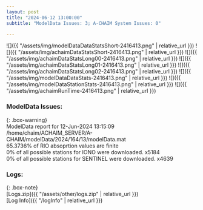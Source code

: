```yaml
---
layout: post
title: "2024-06-12 13:00:00"
subtitle: "ModelData Issues: 3; A-CHAIM System Issues: 0"

---
```


![]({{ "/assets/img/modelDataDataStatsShort-2416413.png" | relative_url }})
![]({{ "/assets/img/achaimDataStatsShort-2416413.png" | relative_url }})
![]({{ "/assets/img/achaimDataStatsLong00-2416413.png" | relative_url }})
![]({{ "/assets/img/achaimDataStatsLong01-2416413.png" | relative_url }})
![]({{ "/assets/img/achaimDataStatsLong02-2416413.png" | relative_url }})
![]({{ "/assets/img/modelDataDataStats-2416413.png" | relative_url }})
![]({{ "/assets/img/modelDataStationStats-2416413.png" | relative_url }})
![]({{ "/assets/img/achaimRunTime-2416413.png" | relative_url }})


### ModelData Issues:  
  
{: .box-warning}  
 ModelData report for 12-Jun-2024 13:15:09   
 /home/chaim/ACHAIM_SERVER/A-CHAIM/modelData/2024/164/13/modelData.mat   
 65.3736% of RIO absoprtion values are finite   
 0% of all possible stations for IONO were downloaded. x5184   
 0% of all possible stations for SENTINEL were downloaded. x4639   
  


### Logs:  
  
{: .box-note}  
[Logs.zip]({{ "/assets/other/logs.zip" | relative_url }})  
[Log Info]({{ "/logInfo" | relative_url }})  
